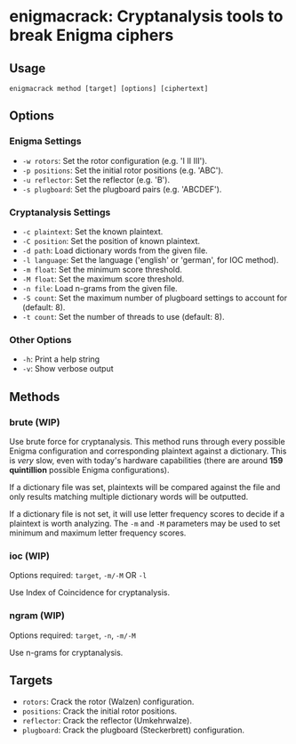 # enigmacrack: Cryptanalysis tools to break Enigma ciphers

## Usage

```shell
enigmacrack method [target] [options] [ciphertext]
```

## Options

### Enigma Settings

* `-w rotors`: Set the rotor configuration (e.g. 'I II III').
* `-p positions`: Set the initial rotor positions (e.g. 'ABC').
* `-u reflector`: Set the reflector (e.g. 'B').
* `-s plugboard`: Set the plugboard pairs (e.g. 'ABCDEF').

### Cryptanalysis Settings

* `-c plaintext`: Set the known plaintext.
* `-C position`: Set the position of known plaintext.
* `-d path`: Load dictionary words from the given file.
* `-l language`: Set the language ('english' or 'german', for IOC method).
* `-m float`: Set the minimum score threshold.
* `-M float`: Set the maximum score threshold.
* `-n file`: Load n-grams from the given file.
* `-S count`: Set the maximum number of plugboard settings to account for (default: 8).
* `-t count`: Set the number of threads to use (default: 8).

### Other Options

* `-h`: Print a help string
* `-v`: Show verbose output

## Methods

### brute (WIP)

Use brute force for cryptanalysis. This method runs through every possible Enigma configuration and
corresponding plaintext against a dictionary. This is *very* slow, even with today's
hardware capabilities (there are around **159 quintillion** possible Enigma configurations).

If a dictionary file was set, plaintexts will be compared against the file and only results matching
multiple dictionary words will be outputted.

If a dictionary file is not set, it will use letter frequency scores to decide if a plaintext is worth
analyzing. The `-m` and `-M` parameters may be used to set minimum and maximum letter frequency scores.

### ioc (WIP)

Options required: `target`, `-m/-M` OR `-l`

Use Index of Coincidence for cryptanalysis.

### ngram (WIP)

Options required: `target`, `-n`, `-m/-M`

Use n-grams for cryptanalysis.

## Targets

* `rotors`: Crack the rotor (Walzen) configuration.
* `positions`: Crack the initial rotor positions.
* `reflector`: Crack the reflector (Umkehrwalze).
* `plugboard`: Crack the plugboard (Steckerbrett) configuration.
